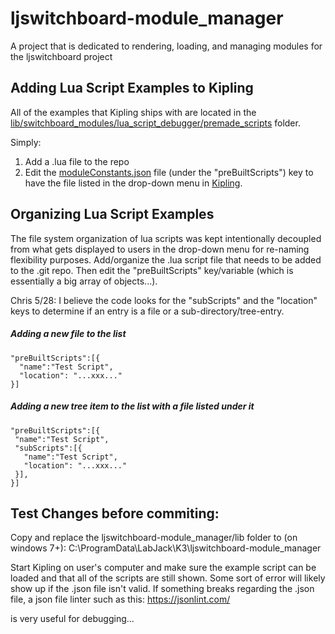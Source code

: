 # ljswitchboard-module_manager
A project that is dedicated to rendering, loading, and managing modules for the ljswitchboard project

## Adding Lua Script Examples to Kipling
All of the examples that Kipling ships with are located in the [lib/switchboard_modules/lua_script_debugger/premade_scripts](https://github.com/chrisJohn404/ljswitchboard-module_manager/tree/master/lib/switchboard_modules/lua_script_debugger/premade_scripts) folder.  

Simply:
1. Add a .lua file to the repo 
2. Edit the [moduleConstants.json](https://github.com/chrisJohn404/ljswitchboard-module_manager/blob/master/lib/switchboard_modules/lua_script_debugger/moduleConstants.json) file (under the "preBuiltScripts") key to have the file listed in the drop-down menu in [Kipling](https://labjack.com/support/software/applications/t-series/kipling/lua-scripting).

## Organizing Lua Script Examples

The file system organization of lua scripts was kept intentionally decoupled from what gets displayed to users in the drop-down menu for re-naming flexibility purposes.  Add/organize the .lua script file that needs to be added to the .git repo.  Then edit the "preBuiltScripts" key/variable (which is essentially a big array of objects...).

Chris 5/28: I believe the code looks for the "subScripts" and the "location" keys to determine if an entry is a file or a sub-directory/tree-entry.  

##### Adding a new file to the list
```
"preBuiltScripts":[{
  "name":"Test Script",
  "location": "...xxx..."
}]
```

 ##### Adding a new tree item to the list with a file listed under it
 ```
"preBuiltScripts":[{
  "name":"Test Script",
  "subScripts":[{
    "name":"Test Script",
    "location": "...xxx..."
  }],
}]
```


## Test Changes before commiting:
Copy and replace the ljswitchboard-module_manager/lib folder to (on windows 7+):
C:\ProgramData\LabJack\K3\ljswitchboard-module_manager

Start Kipling on user's computer and make sure the example script can be loaded and that all of the scripts are still shown.  Some sort of error will likely show up if the .json file isn't valid.  If something breaks regarding the .json file, a json file linter such as this:
https://jsonlint.com/

is very useful for debugging...
